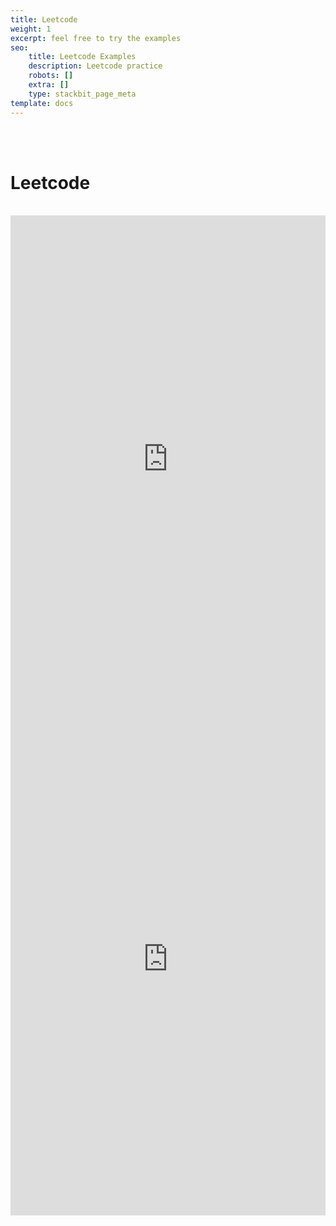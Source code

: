 ```yaml
---
title: Leetcode
weight: 1
excerpt: feel free to try the examples
seo:
    title: Leetcode Examples
    description: Leetcode practice
    robots: []
    extra: []
    type: stackbit_page_meta
template: docs
---
```


<br>
<br>
<h1>Leetcode </h1>
<br>
<iframe  class="block-content" src="https://web-dev-collaborative.github.io/Leetcode-JS-PY-MD/" height="800px" style="width: 100%; scrolling="yes" frameborder="no" loading="lazy" allowtransparency="true" allowfullscreen="true" title="YouTube video
        player" frameborder="0" allow="accelerometer; autoplay; clipboard-write;
        encrypted-media; gyroscope; picture-in-picture" allowfullscreen></iframe>

<iframe  class="block-content" src="https://web-dev-collaborative.github.io/Leetcode-JS-PY-MD/old_index.html" height="800px" style="width: 100%; scrolling="yes" frameborder="no" loading="lazy" allowtransparency="true" allowfullscreen="true" title="YouTube video
        player" frameborder="0" allow="accelerometer; autoplay; clipboard-write;
        encrypted-media; gyroscope; picture-in-picture" allowfullscreen></iframe>

